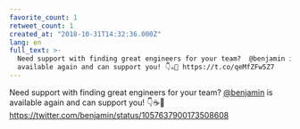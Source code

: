 ```yaml
---
favorite_count: 1
retweet_count: 1
created_at: "2018-10-31T14:32:36.000Z"
lang: en
full_text: >-
  Need support with finding great engineers for your team?  @benjamin is
  available again and can support you! 👇☕️🧔 https://t.co/qeMfZFw5Z7
---
```


Need support with finding great engineers for your team?
[@benjamin](https://twitter.com/benjamin) is available again and can support
you! 👇☕️🧔 <https://twitter.com/benjamin/status/1057637900173508608>
